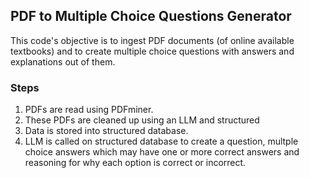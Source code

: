 ## PDF to Multiple Choice Questions Generator
This code's objective is to ingest PDF documents (of online available textbooks) and to create multiple choice questions with answers and explanations out of them.


### Steps
1. PDFs are read using PDFminer.
2. These PDFs are cleaned up using an LLM and structured
3. Data is stored into structured database.
4. LLM is called on structured database to create a question, multple choice answers which may have one or more correct answers and reasoning for why each option is correct or incorrect.

